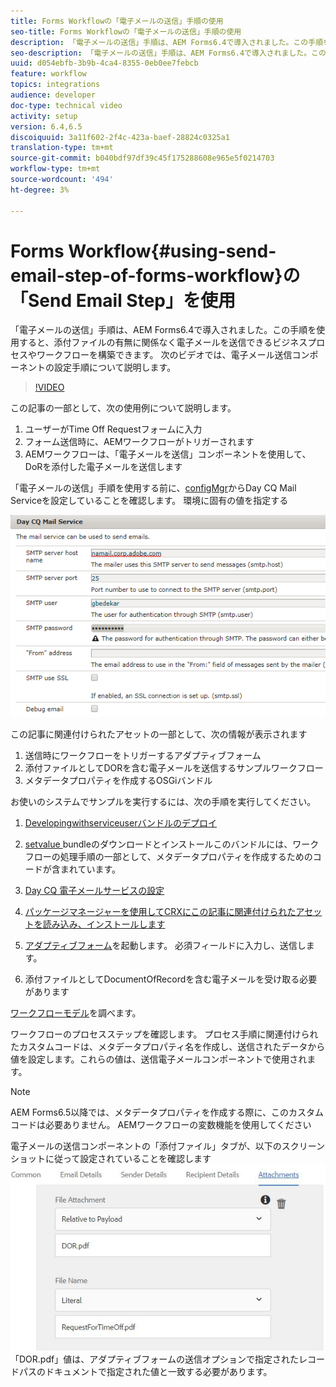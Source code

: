 ```yaml
---
title: Forms Workflowの「電子メールの送信」手順の使用
seo-title: Forms Workflowの「電子メールの送信」手順の使用
description: 「電子メールの送信」手順は、AEM Forms6.4で導入されました。この手順を使用すると、添付ファイルの有無に関係なく電子メールを送信できるビジネスプロセスやワークフローを構築できます。 次のビデオでは、電子メール送信コンポーネントの設定手順について説明します
seo-description: 「電子メールの送信」手順は、AEM Forms6.4で導入されました。この手順を使用すると、添付ファイルの有無に関係なく電子メールを送信できるビジネスプロセスやワークフローを構築できます。 次のビデオでは、電子メール送信コンポーネントの設定手順について説明します
uuid: d054ebfb-3b9b-4ca4-8355-0eb0ee7febcb
feature: workflow
topics: integrations
audience: developer
doc-type: technical video
activity: setup
version: 6.4,6.5
discoiquuid: 3a11f602-2f4c-423a-baef-28824c0325a1
translation-type: tm+mt
source-git-commit: b040bdf97df39c45f175288608e965e5f0214703
workflow-type: tm+mt
source-wordcount: '494'
ht-degree: 3%

---
```



# Forms Workflow{#using-send-email-step-of-forms-workflow}の「Send Email Step」を使用

「電子メールの送信」手順は、AEM Forms6.4で導入されました。この手順を使用すると、添付ファイルの有無に関係なく電子メールを送信できるビジネスプロセスやワークフローを構築できます。 次のビデオでは、電子メール送信コンポーネントの設定手順について説明します。

>[!VIDEO](https://video.tv.adobe.com/v/21499/?quality=9&learn=on)

この記事の一部として、次の使用例について説明します。

1. ユーザーがTime Off Requestフォームに入力
1. フォーム送信時に、AEMワークフローがトリガーされます
1. AEMワークフローは、「電子メールを送信」コンポーネントを使用して、DoRを添付した電子メールを送信します

「電子メールの送信」手順を使用する前に、[configMgr](http://localhost:4502/system/console/configMgr)からDay CQ Mail Serviceを設定していることを確認します。 環境に固有の値を指定する

![Day CQ 電子メールサービスの設定](assets/mailservice.png)

この記事に関連付けられたアセットの一部として、次の情報が表示されます

1. 送信時にワークフローをトリガーするアダプティブフォーム
1. 添付ファイルとしてDORを含む電子メールを送信するサンプルワークフロー
1. メタデータプロパティを作成するOSGiバンドル

お使いのシステムでサンプルを実行するには、次の手順を実行してください。

1. [Developingwithserviceuserバンドルのデプロイ](/help/forms/assets/common-osgi-bundles/DevelopingWithServiceUser.jar)

1. [setvalue ](/help/forms/assets/common-osgi-bundles/SetValueApp.core-1.0-SNAPSHOT.jar)bundleのダウンロードとインストールこのバンドルには、ワークフローの処理手順の一部として、メタデータプロパティを作成するためのコードが含まれています。
1. [Day CQ 電子メールサービスの設定](https://helpx.adobe.com/experience-manager/6-5/sites/administering/using/notification.html)
1. [パッケージマネージャーを使用してCRXにこの記事に関連付けられたアセットを読み込み、インストールします](assets/emaildoraemformskt.zip)
1. [アダプティブフォーム](http://localhost:4502/content/dam/formsanddocuments/helpx/timeoffrequestform/jcr:content?wcmmode=disabled)を起動します。 必須フィールドに入力し、送信します。
1. 添付ファイルとしてDocumentOfRecordを含む電子メールを受け取る必要があります

[ワークフローモデル](http://localhost:4502/editor.html/conf/global/settings/workflow/models/emaildor.html)を調べます。

ワークフローのプロセスステップを確認します。 プロセス手順に関連付けられたカスタムコードは、メタデータプロパティ名を作成し、送信されたデータから値を設定します。これらの値は、送信電子メールコンポーネントで使用されます。

>[!NOTE]
>
>AEM Forms6.5以降では、メタデータプロパティを作成する際に、このカスタムコードは必要ありません。 AEMワークフローの変数機能を使用してください

電子メールの送信コンポーネントの「添付ファイル」タブが、以下のスクリーンショットに従って設定されていることを確認します
![「電子メール添付ファイルを送信」タブ](assets/sendemailcomponentconfigure.jpg)「DOR.pdf」値は、アダプティブフォームの送信オプションで指定されたレコードパスのドキュメントで指定された値と一致する必要があります。

